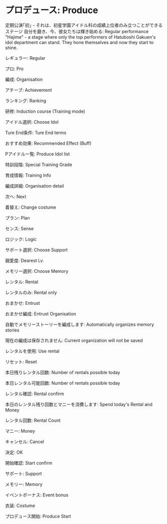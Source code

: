 # プロデュース: Produce
定期公演｢初｣ - それは、初星学園アイドル科の成績上位者のみ立つことができるステージ
自分を磨き、今、彼女たちは輝き始める: Regular performance "Hajime" - a stage where only the top performers of Hatuboshi Gakuen's idol department can stand. 
They hone themselves and now they start to shine.

レギュラー: Regular

プロ: Pro

編成: Organisation

アチーブ: Achievement

ランキング: Ranking

研修: Induction course (Training mode)

アイドル選択: Choose Idol

Ture End条件: Ture End terms

おすすめ効果: Recommended Effect (Buff)

Pアイドル一覧: Produce Idol list

特訓段階: Special Training Grade

育成情報: Training Info

編成詳細: Organisation detail

次へ: Next

着替え: Change costume

プラン: Plan

センス: Sense

ロジック: Logic

サポート選択: Choose Support

親愛度: Dearest Lv.

メモリー選択: Choose Memory

レンタル: Rental

レンタルのみ: Rental only

おまかせ: Entrust

おまかせ編成: Entrust Organisation

自動でメモリーストーリーを編成します: Automatically organizes memory stories

現在の編成は保存されません: Current organization will not be saved

レンタルを使用: Use rental

リセット: Reset

本日残りレンタル回数: Number of rentals possible today

本日レンタル可能回数: Number of rentals possible today

レンタル確認: Rental confirm

本日のレンタル残り回数とマニーを消費します: Spend today's Rental and Money

レンタル回数: Rental Count

マニー: Money

キャンセル: Cancel

決定: OK

開始確認: Start confirm

サポート: Support

メモリー: Memory

イベントボーナス: Event bonus

衣装: Costume

プロデュース開始: Produce Start